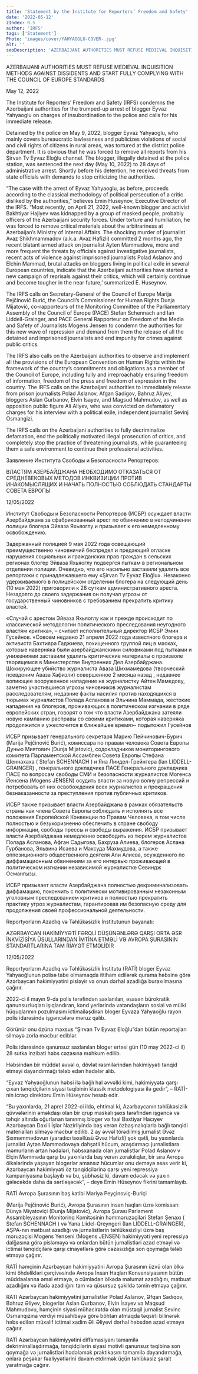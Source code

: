 ```yaml
---
title: 'Statement by the Institute for Reporters’ Freedom and Safety'
date: '2022-05-12'
zIndex: 0.5
author: 'IRFS'
tags: ['Statement']
Photo: 'images/cover/YAHYAOGLU-COVER-.jpg'
alt: ''
seoDescription: 'AZERBAIJANI AUTHORITIES MUST REFUSE MEDIEVAL INQUISITION METHODS AGAINST DISSIDENTS AND START FULLY COMPLYING WITH THE COUNCIL OF EUROPE STANDARDS'
---
```

AZERBAIJANI AUTHORITIES MUST REFUSE MEDIEVAL INQUISITION METHODS AGAINST DISSIDENTS AND START FULLY COMPLYING WITH THE COUNCIL OF EUROPE STANDARDS

May 12, 2022

The Institute for Reporters’ Freedom and Safety (IRFS) condemns the Azerbaijani authorities for the trumped-up arrest of blogger Eyvaz Yahyaoglu on charges of insubordination to the police and calls for his immediate release.

Detained by the police on May 9, 2022, blogger Eyvaz Yahyaoglu, who mainly covers bureaucratic lawlessness and publicizes violations of social and civil rights of citizens in rural areas, was tortured at the district police department. It is obvious that he was forced to remove all reports from his Şirvan Tv Eyvaz Eloğlu channel. The blogger, illegally detained at the police station, was sentenced the next day (May 10, 2022) to 28 days of administrative arrest. Shortly before his detention, he received threats from state officials with demands to stop criticizing the authorities.

“The case with the arrest of Eyvaz Yahyaoglu, as before, proceeds according to the classical methodology of political persecution of a critic disliked by the authorities,” believes Emin Huseynov, Executive Director of the IRFS. “Most recently, on April 21, 2022, well-known blogger and activist Bakhtiyar Hajiyev was kidnapped by a group of masked people, probably officers of the Azerbaijani security forces. Under torture and humiliation, he was forced to remove critical materials about the arbitrariness at Azerbaijan’s Ministry of Internal Affairs. The shocking murder of journalist Avaz Shikhmammadov (a.k.a. Avaz Hafizli) committed 2 months ago, the recent blatant armed attack on journalist Ayten Mammadova, more and more frequent the threats by officials against investigative journalists, recent acts of violence against imprisoned journalists Polad Aslanov and Elchin Mammad, brutal attacks on bloggers living in political exile in several European countries, indicate that the Azerbaijani authorities have started a new campaign of reprisals against their critics, which will certainly continue and become tougher in the near future,’ summarized E. Huseynov.

The IRFS calls on Secretary-General of the Council of Europe Marija Pejčinović Burić, the Council’s Commissioner for Human Rights Dunja Mijatović, co-rapporteurs of the Monitoring Committee of the Parliamentary Assembly of the Council of Europe (PACE) Stefan Schennach and Ian Liddell-Grainger, and PACE General Rapporteur on Freedom of the Media and Safety of Journalists Mogens Jensen to condemn the authorities for this new wave of repression and demand from them the release of all the detained and imprisoned journalists and end impunity for crimes against public critics.

The IRFS also calls on the Azerbaijani authorities to observe and implement all the provisions of the European Convention on Human Rights within the framework of the country’s commitments and obligations as a member of the Council of Europe, including fully and irreproachably ensuring freedom of information, freedom of the press and freedom of expression in the country. The IRFS calls on the Azerbaijani authorities to immediately release from prison journalists Polad Aslanov, Afgan Sadigov, Bahruz Aliyev, bloggers Aslan Gurbanov, Elvin Isayev, and Magsud Mahmudov, as well as opposition public figure Ali Aliyev, who was convicted on defamatory charges for his interview with a political exile, independent journalist Sevinj Osmangizi.

The IRFS calls on the Azerbaijani authorities to fully decriminalize defamation, end the politically motivated illegal prosecution of critics, and completely stop the practice of threatening journalists, while guaranteeing them a safe environment to continue their professional activities.

Заявление Института Свободы и Безопасности Репортеров:

ВЛАСТЯМ АЗЕРБАЙДЖАНА НЕОБХОДИМО ОТКАЗАТЬСЯ ОТ СРЕДНЕВЕКОВЫХ МЕТОДОВ ИНКВИЗИЦИИ ПРОТИВ ИНАКОМЫСЛЯЩИХ И НАЧАТЬ ПОЛНОСТЬЮ СОБЛЮДАТЬ СТАНДАРТЫ СОВЕТА ЕВРОПЫ

12/05/2022

Институт Свободы и Безопасности Репортеров (ИСБР) осуждает власти Азербайджана за сфабрикованный арест по обвинению в неподчинении полиции блогера Эйваза  Яхьяоглу и призывает к его немедленному освобождению.

Задержанный полицией 9 мая 2022 года освещающий преимущественно чиновничий беспредел и предающий огласке нарушения социальных и гражданских прав граждан в сельских регионах блогер   Эйваза  Яхьяоглу подвергся пыткам в региональном отделении полиции.  Очевидно, что его насильно заставили удалить все репортажи с принадлежавшего ему «Şirvan Tv Eyvaz Eloğlu». Незаконно удерживаемого в полицейском отделении блогера на следующий день (10 мая 2022) приговорили к 28 суткам административного ареста. Незадолго до своего задержания он получал угрозы от государственный чиновников с требованием прекратить критику властей.

«Случай с арестом Эйваза  Яхьяоглу как и прежде происходит по классической  методологии политического преследования неугодного властям критика», – считает исполнительный директор ИСБР Эмин Гусейнов. «Совсем недавно 21 апреля 2022 года известного блогера и активиста Бахтияра Гаджиева, похищенного группой лиц в масках, которые наверняка были азербайджанскими силовиками под пытками и унижениями заставили удалить критические материалы о произволе творящемся в Министерстве Внутренних Дел Азербайджана. Шокирующее убийство  журналиста Аваза Шихмамедова (творческий псевдоним Аваза Хафизли) совершенное 2 месяца назад , недавнее вопиющее вооруженное нападение на журналистку Айтен Мамедову, заметно участившиеся угрозы чиновников  журналистам расследователям, недавние факты насилия против находящихся в тюрьмах журналистов Полада Асланова и Эльчина Маммада, жестокие нападения  на блогеров, проживающих в политическом  изгнании в ряде европейских стран, говорят о том что власти Азербайджана затеяли новую кампанию расправы со своими критиками, которая наверняка продолжится и ужесточится  в ближайшее время»- подытожил Гусейнов

ИСБР призывает генерального секретаря Марию Пейчинович-Бурич (Marija Pejčinović Burić), комиссара по правам человека Совета Европы Дунью Миятович  (Dunja Mijatovic), содокладчиков мониторингового комитета Парламентской Ассамблеи  Совета Европы  Стефана Шеннахаха ( Stefan SCHENNACH ) и Яна Лиидел-Грейнгера  (Ian LIDDELL-GRAINGER) , генерального докладчика ПАСЕ Генерального докладчика ПАСЕ по вопросам свободы СМИ и безопасности журналистов Могенса Йенсена (Mogens JENSEN) осудить власти за новую волну репрессий и потребовать от них  освобождения всех журналистов и прекращения безнаказанности за преступления против публичных критиков.

ИСБР также призывает власти Азербайджана в рамках обязательств страны как члена Совета Европы соблюдать и исполнять все положения Европейской Конвенции по Правам Человека, в том числе полностью и безукоризненно обеспечить в стране свободу информации, свободы прессы и свободы выражения. ИСБР призывает власти Азербайджана немедленно освободить из тюрем журналистов Полада Асланова, Афган Садыгова, Бахруза Алиева, блогеров Аслана Гурбанова, Эльвина Исаева и Максуда Махмудова, а также оппозиционного общественного деятеля Али Алиева, осужденного по диффамационным обвинениям за его интервью проживающей в политическом изгнании независимой журналистке Севиндж Османгызы.

ИСБР призывает власти Азербайджана полностью декриминализовать диффамацию, покончить с политически мотивированным незаконным уголовным преследованием критиков и полностью прекратить практику угроз журналистам, гарантировав им безопасную среду для продолжения своей профессиональной деятельности.

Reportyorların Azadlıq və Təhlükəsizlik İnstitutunun bəyanatı:

AZƏRBAYCAN HAKİMİYYƏTİ FƏRQLİ DÜŞÜNƏNLƏRƏ QARŞI ORTA ƏSR İNKVİZİSİYA ÜSULLARINDAN İMTİNA ETMƏLİ VƏ AVROPA ŞURASININ STANDARTLARINA TAM RİAYƏT ETMƏLİDİR

12/05/2022

Reportyorların Azadlıq və Təhlükəsizlik İnstitutu (RATİ) bloger Eyvaz Yahyaoğlunun polisə tabe olmamaqda ittiham edilərək qurama həbsinə görə Azərbaycan hakimiyyətini pisləyir və onun dərhal azadlığa buraxılmasına çağırır.

2022-ci il mayın 9-da polis tərəfindən saxlanılan, əsasən bürokratik qanunsuzluqları işıqlandıran, kənd yerlərində vətəndaşların sosial və mülki hüquqlarının pozulmasını ictimailəşdirən bloger Eyvaza Yahyaoğlu rayon polis idarəsində işgəncələrə məruz qalıb.

Görünür onu özünə məxsus “Şirvan Tv Eyvaz Eloğlu”dan bütün reportajları silməyə zorla məcbur ediblər.

Polis idarəsində qanunsuz saxlanılan bloger ertəsi gün (10 may 2022-ci il) 28 sutka inzibati həbs cəzasına məhkum edilib.

Həbsindən bir müddət əvvəl o, dövlət rəsmilərindən hakimiyyəti tənqid etməyi dayandırmağı tələb edən hədələr alıb.

“Eyvaz Yəhyaoğlunun həbsi ilə bağlı hal əvvəlki kimi, hakimiyyətə qarşı çıxan tənqidçilərin siyasi təqibinin klassik metodologiyası ilə gedir”, – RATİ-nin icraçı direktoru Emin Hüseynov hesab edir.

“Bu yaxınlarda, 21 aprel 2022-ci ildə, ehtimal ki, Azərbaycanın təhlükəsizlik qüvvələrinin əməkdaşı olan bir qrup maskalı şəxs tərəfindən işgəncə və təhqir altında oğurlanan tanınmış bloger və fəal Bəxtiyar Hacıyev Azərbaycan Daxili İşlər Nazirliyində baş verən özbaşınalıqlarla bağlı tənqidi materialları silməyə məcbur edilib. 2 ay əvvəl törədilmiş jurnalist Əvəz Şıxməmmədovun (yaradıcı təxəllüsü Əvəz Hafizli) şok qətli, bu yaxınlarda jurnalist Aytən Məmmədovaya dəhşətli hücum, araşdırmaçı jurnalistlərə məmurların artan hədələri, həbsxanada olan jurnalistlər Polad Aslanov v Elçin Məmməda qarşı bu yaxınlarda baş verən zorakılıqlar, bir sıra Avropa ölkələrində yaşayan blogerlər amansız hücumlar onu deməyə əsas verir ki, Azərbaycan hakimiyyəti öz tənqidçilərinə qarşı yeni repressiya kampaniyasına başlayıb və bu, şübhəsiz ki, davam edəcək və yaxın gələcəkdə daha da sərtləşəcək”, – deyə Emin Hüseynov fikrini tamamlayıb.

RATİ Avropa Şurasının  baş katibi Mariya Peyçinoviç-Buriçi

(Marija Pejčinović Burić), Avropa Şurasının insan haqları üzrə komissarı Dünya Miyatoviçi (Dunja Mijatovic), Avropa Şurası Parlament Assambleyasının Monitorinq Komitəsinin həmməruzəçiləri Stefan Şenaxı ( Stefan SCHENNACH ) və Yana Liidel-Qreyngeri (Ian LIDDELL-GRAINGER), AŞPA-nın mətbuat azadlığı və jurnalistlərin təhlükəsizliyi üzrə baş məruzəçisi Mogens Yenseni (Mogens JENSEN) hakimiyyəti yeni repressiya dalğasına görə pisləməyə və onlardan bütün jurnalistləri azad etməyi və ictimai tənqidçilərə qarşı cinayətlərə görə cəzasızlığa son qoymağa tələb etməyə çağırır.

RATİ həmçinin Azərbaycan hakimiyyətini Avropa Şurasının üzvü olan ölkə kimi öhdəlikləri çərçivəsində Avropa İnsan Haqları Konvensiyasının bütün müddəalarına əməl etməyə, o cümlədən ölkədə məlumat azadlığını, mətbuat azadlığını və ifadə azadlığını tam və qüsursuz şəkildə təmin etməyə çağırır.

RATI Azərbaycan hakimiyyətini jurnalistlər Polad Aslanov, Əfqan Sadıqov, Bəhruz Əliyev, blogerlər Aslan Qurbanov, Elvin İsayev və Maqsud Mahmudovu, həmçinin siyasi mühacirətdə olan müstəqil jurnalist Sevinc Osmanqızına verdiyi müsahibəyə görə böhtan atmaqda təqsirli bilinərək həbs edilən müxalif ictimai xadim Əli Əliyevi dərhal həbsdən azad etməyə çağırır.

RATİ Azərbaycan hakimiyyətini diffamasiyanı tamamilə dekriminallaşdırmağa, tənqidçilərin siyasi motivli qanunsuz təqibinə son qoymağa və jurnalistləri hədələmək praktikasını tamamilə dayandırmağa, onlara peşəkar fəaliyyətlərini davam etdirmək üçün təhlükəsiz şərait yaratmağa çağırır.